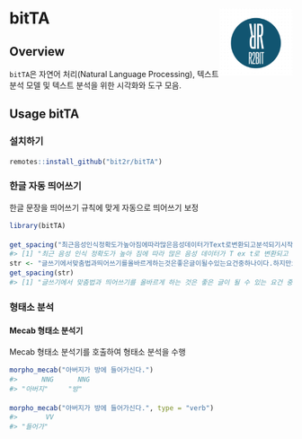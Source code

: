 
<!-- README.md is generated from README.Rmd. Please edit that file -->

# bitTA <img src="man/figures/r2bit.png" align="right" height="120" width="130"/>

## Overview

`bitTA`은 자연어 처리(Natural Language Processing), 텍스트 분석 모델 및
텍스트 분석을 위한 시각화와 도구 모음.

## Usage bitTA

### 설치하기

``` r
remotes::install_github("bit2r/bitTA")
```

### 한글 자동 띄어쓰기

한글 문장을 띄어쓰기 규칙에 맞게 자동으로 띄어쓰기 보정

``` r
library(bitTA)

get_spacing("최근음성인식정확도가높아짐에따라많은음성데이터가Text로변환되고분석되기시작했는데,이를위해잘동작하는띄어쓰기엔진은거의필수적인게되어버렸다")
#> [1] "최근 음성 인식 정확도가 높아 짐에 따라 많은 음성 데이터가 T ex t로 변환되고 분석되기 시작했는데, 이를 위해 잘 동작하는 띄어쓰기 엔진은 거의 필수적인 게 되어 버렸다"
str <- "글쓰기에서맞춤법과띄어쓰기를올바르게하는것은좋은글이될수있는요건중하나이다.하지만요즘학생들은부족한어문규정지식으로인해맞춤법과띄어쓰기에서많은오류를범하기도한다.본연구는그중띄어쓰기가글을인식하는데중요한역할을하는것으로판단하여,대학생들이띄어쓰기에대해서어느정도정확하게인식하고있는지,실제오류실태는어떠한지에대해살펴서그오류를개선할수있는교육방안을마련할필요가있다고판단하였다."
get_spacing(str)
#> [1] "글쓰기에서 맞춤법과 띄어쓰기를 올바르게 하는 것은 좋은 글이 될 수 있는 요건 중 하나이다. 하지만 요즘 학생들은 부족한 어문 규정 지식으로 인해 맞춤법과 띄어쓰기에서 많은 오류를 범하기도 한다. 본 연구는 그중 띄어쓰기가 글을 인식하는 데 중요한 역할을 하는 것으로 판단하여, 대학생들이 띄어쓰기에 대해서 어느 정도 정확하게 인식하고 있는지, 실제 오류 실태는 어떠한지에 대해 살펴서 그 오류를 개선할 수 있는 교육 방안을 마련할 필요가 있다고 판단하였다."
```

### 형태소 분석

#### Mecab 형태소 분석기

Mecab 형태소 분석기를 호출하여 형태소 분석을 수행

``` r
morpho_mecab("아버지가 방에 들어가신다.")
#>      NNG      NNG 
#> "아버지"     "방"

morpho_mecab("아버지가 방에 들어가신다.", type = "verb")
#>       VV 
#> "들어가"
```
